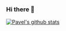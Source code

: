 ### Hi there 👋
[![Pavel's github stats](https://github-readme-stats.vercel.app/api?username=dubovikmaster&theme=vue)](https://github.com/dubovikmaster)
<!--
**dubovikmaster/dubovikmaster** is a ✨ _special_ ✨ repository because its `README.md` (this file) appears on your GitHub profile.

Here are some ideas to get you started:

- 🔭 I’m currently working on ...
- 🌱 I’m currently learning ...
- 👯 I’m looking to collaborate on ...
- 🤔 I’m looking for help with ...
- 💬 Ask me about ...
- 📫 How to reach me: ...
- 😄 Pronouns: ...
- ⚡ Fun fact: ...
-->
